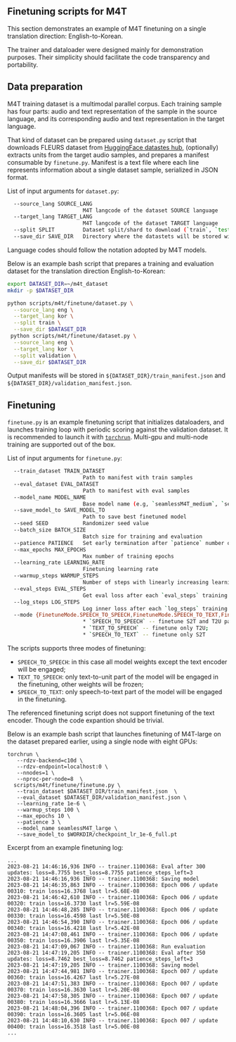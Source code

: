 ## Finetuning scripts for M4T

This section demonstrates an example of M4T finetuning on a single translation direction: English-to-Korean.

The trainer and dataloader were designed mainly for demonstration purposes. Their simplicity should facilitate the code transparency and portability.

## Data preparation

M4T training dataset is a multimodal parallel corpus. Each training sample has four parts: audio and text representation of the sample in the source language, and its corresponding audio and text representation in the target language.

That kind of dataset can be prepared using `dataset.py` script that downloads FLEURS dataset from [HuggingFace datastes hub](https://huggingface.co/datasets/google/fleurs), (optionally) extracts units from the target audio samples, and prepares a manifest consumable by `finetune.py`. Manifest is a text file where each line represents information about a single dataset sample, serialized in JSON format.

List of input arguments for `dataset.py`:

```bash
  --source_lang SOURCE_LANG
                        M4T langcode of the dataset SOURCE language
  --target_lang TARGET_LANG
                        M4T langcode of the dataset TARGET language
  --split SPLIT         Dataset split/shard to download (`train`, `test`)
  --save_dir SAVE_DIR   Directory where the datastets will be stored with HuggingFace datasets cache files
```

Language codes should follow the notation adopted by M4T models.

Below is an example bash script that prepares a training and evaluation dataset for the translation direction English-to-Korean:

```bash
export DATASET_DIR=~/m4t_dataset
mkdir -p $DATASET_DIR

python scripts/m4t/finetune/dataset.py \
  --source_lang eng \
  --target_lang kor \
  --split train \
  --save_dir $DATASET_DIR
 python scripts/m4t/finetune/dataset.py \
  --source_lang eng \
  --target_lang kor \
  --split validation \
  --save_dir $DATASET_DIR
```


Output manifests will be stored in `${DATASET_DIR}/train_manifest.json` and `${DATASET_DIR}/validation_manifest.json`.


## Finetuning

`finetune.py` is an example finetuning script that initializes dataloaders, and launches training loop with periodic scoring against the validation dataset.
It is recommended to launch it with [`torchrun`](https://pytorch.org/docs/stable/elastic/run.html). Multi-gpu and multi-node training are supported out of the box.

List of input arguments for `finetune.py`:

```bash
  --train_dataset TRAIN_DATASET
                        Path to manifest with train samples
  --eval_dataset EVAL_DATASET
                        Path to manifest with eval samples
  --model_name MODEL_NAME
                        Base model name (e.g, `seamlessM4T_medium`, `seamlessM4T_large`)
  --save_model_to SAVE_MODEL_TO
                        Path to save best finetuned model
  --seed SEED           Randomizer seed value
  --batch_size BATCH_SIZE
                        Batch size for training and evaluation
  --patience PATIENCE   Set early termination after `patience` number of evaluations without eval loss improvements
  --max_epochs MAX_EPOCHS
                        Max number of training epochs
  --learning_rate LEARNING_RATE
                        Finetuning learning rate
  --warmup_steps WARMUP_STEPS
                        Number of steps with linearly increasing learning rate
  --eval_steps EVAL_STEPS
                        Get eval loss after each `eval_steps` training steps
  --log_steps LOG_STEPS
                        Log inner loss after each `log_steps` training steps
  --mode {FinetuneMode.SPEECH_TO_SPEECH,FinetuneMode.SPEECH_TO_TEXT,FinetuneMode.TEXT_TO_SPEECH}
                        * `SPEECH_TO_SPEECH` -- finetune S2T and T2U parts of the model;
                        * `TEXT_TO_SPEECH` -- finetune only T2U;
                        * `SPEECH_TO_TEXT` -- finetune only S2T
```

The scripts supports three modes of finetuning:
- `SPEECH_TO_SPEECH`: in this case all model weights except the text encoder will be engaged;
- `TEXT_TO_SPEECH`: only text-to-unit part of the model will be engaged in the finetuning, other weights will be frozen;
- `SPEECH_TO_TEXT`: only speech-to-text part of the model will be engaged in the finetuning.

The referenced finetuning script does not support finetuning of the text encoder. Though the code expantion should be trivial.


Below is an example bash script that launches finetuning of M4T-large on the dataset prepared earlier, using a single node with eight GPUs:

```
torchrun \
   --rdzv-backend=c10d \
   --rdzv-endpoint=localhost:0 \
   --nnodes=1 \
   --nproc-per-node=8  \
  scripts/m4t/finetune/finetune.py \
   --train_dataset $DATASET_DIR/train_manifest.json  \
   --eval_dataset $DATASET_DIR/validation_manifest.json \
   --learning_rate 1e-6 \
   --warmup_steps 100 \
   --max_epochs 10 \
   --patience 3 \
   --model_name seamlessM4T_large \
   --save_model_to $WORKDIR/checkpoint_lr_1e-6_full.pt
```

Excerpt from an example finetuning log:

```
...
2023-08-21 14:46:16,936 INFO -- trainer.1100368: Eval after 300 updates: loss=8.7755 best_loss=8.7755 patience_steps_left=3
2023-08-21 14:46:16,936 INFO -- trainer.1100368: Saving model
2023-08-21 14:46:35,863 INFO -- trainer.1100368: Epoch 006 / update 00310: train loss=16.3768 last lr=5.68E-08
2023-08-21 14:46:42,610 INFO -- trainer.1100368: Epoch 006 / update 00320: train loss=16.3730 last lr=5.59E-08
2023-08-21 14:46:48,285 INFO -- trainer.1100368: Epoch 006 / update 00330: train loss=16.4598 last lr=5.50E-08
2023-08-21 14:46:54,390 INFO -- trainer.1100368: Epoch 006 / update 00340: train loss=16.4218 last lr=5.42E-08
2023-08-21 14:47:08,461 INFO -- trainer.1100368: Epoch 006 / update 00350: train loss=16.3906 last lr=5.35E-08
2023-08-21 14:47:09,067 INFO -- trainer.1100368: Run evaluation
2023-08-21 14:47:19,205 INFO -- trainer.1100368: Eval after 350 updates: loss=8.7462 best_loss=8.7462 patience_steps_left=3
2023-08-21 14:47:19,205 INFO -- trainer.1100368: Saving model
2023-08-21 14:47:44,981 INFO -- trainer.1100368: Epoch 007 / update 00360: train loss=16.4267 last lr=5.27E-08
2023-08-21 14:47:51,383 INFO -- trainer.1100368: Epoch 007 / update 00370: train loss=16.3630 last lr=5.20E-08
2023-08-21 14:47:58,305 INFO -- trainer.1100368: Epoch 007 / update 00380: train loss=16.3666 last lr=5.13E-08
2023-08-21 14:48:04,396 INFO -- trainer.1100368: Epoch 007 / update 00390: train loss=16.3605 last lr=5.06E-08
2023-08-21 14:48:10,630 INFO -- trainer.1100368: Epoch 007 / update 00400: train loss=16.3518 last lr=5.00E-08
...
```
